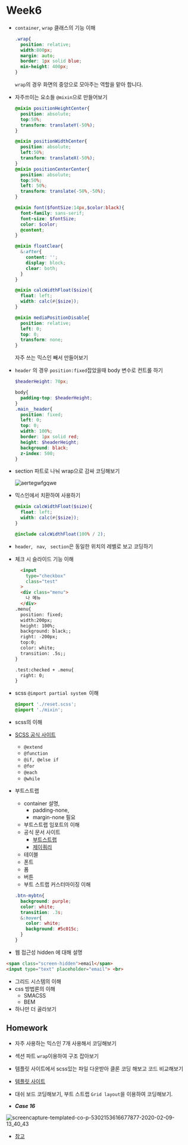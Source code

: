 # Week6

+ `container`, `wrap` 클래스의 기능 이해

  ```css
  .wrap{
    position: relative;
    width:800px;
    margin: auto;
    border: 1px solid blue;
    min-height: 400px;
  }
  ```

  `wrap`의 경우 화면의 중앙으로 모아주는 역할을 맡아 합니다.

+ 자주쓰이는 요소들 `@mixin`으로 만들어보기

  ```scss
  @mixin positionHeightCenter{
    position: absolute;
    top:50%;
    transform: translateY(-50%);
  }
  
  @mixin positionWidthCenter{
    position: absolute;
    left:50%;
    transform: translateX(-50%);
  }
  @mixin positionCenterCenter{
    position: absolute;
    top:50%;
    left: 50%;
    transform: translate(-50%,-50%);
  }
  
  @mixin font($fontSize:14px,$color:black){
    font-family: sans-serif;
    font-size: $fontSize;
    color: $color;
    @content;
  }
  
  @mixin floatClear{
    &:after{
      content: '';
      display: block;
      clear: both;
    }
  }
  
  @mixin calcWidthFloat($size){
    float: left;
    width: calc(#{$size});
  }
  
  @mixin mediaPositionDisable{
    position: relative;
    left: 0;
    top: 0;
    transform: none;
  }
  ```

  자주 쓰는 믹스인 빼서 만들어보기

+ `header` 의 경우 `position:fixed`잡았을때 body 변수로 컨트롤 하기

  ```scss
  $headerHeight: 70px;
  
  body{
    padding-top: $headerHeight;
  }
  .main__header{
    position: fixed;
    left: 0;
    top: 0;
    width: 100%;
    border: 1px solid red;
    height: $headerHeight;
    background: black;
    z-index: 500;
  }
  ```

  

+ section 파트로 나눠 wrap으로 감싸 코딩해보기

  ![aertegwfgqwe](https://user-images.githubusercontent.com/33567964/74079125-620f7d00-4a76-11ea-90f8-4be2df09fd36.png)



+ 믹스인에서 치환하여 사용하기

  ```scss
  @mixin calcWidthFloat($size){
    float: left;
    width: calc(#{$size});
  }
  
  @include calcWidthFloat(100% / 2);
  ```

+ `header`, ` nav`, ` section`은 동일한 위치의 레벨로 보고 코딩하기

+ 체크 시 슬라이드 기능 이해

  ```html
    <input 
      type="checkbox"
      class="test"
    >
    <div class="menu">
      나 메뉴
    </div>
  .menu{
    position: fixed;
    width:200px;
    height: 100%;
    background: black;;
    right: -200px;
    top:0;
    color: white;
    transition: .5s;;
  }
  
  .test:checked + .menu{
    right: 0;
  }
  ```

+ scss `@import partial system `이해

  ```scss
  @import './reset.scss';
  @import './mixin';
  ```

+ scss의 이해

+ [SCSS 공식 사이트](https://sass-lang.com/documentation)

  + `@extend`
  + `@function`
  + `@if, @else if`
  + `@for`
  + `@each`
  + `@while`

+ 부트스트랩

  + container 설명, 
    + padding-none,
    + margin-none 필요
  + 부트스트랩 임포트의 이해
  + 공식 문서 사이트
    + [부트스트랩](http://bootstrapk.com/)
    + [제이쿼리](https://jquery.com/)
  + 테이블
  + 폰트
  + 폼
  + 버튼
  + 부트 스트랩 커스터마이징 이해

  ```scss
  .btn-mybtn{
    background: purple;
    color: white;
    transition: .3s;
    &:hover{
      color: white;
      background: #5c015c;
    }
  }
  ```

  

+ 웹 접근성 hidden 에 대해 설명

```html
<span class="screen-hidden">email</span>
<input type="text" placeholder="email"> <br> 
```

+ 그리드 시스템의 이해
+ css 방법론의 이해
  + SMACSS
  + BEM
+ 하나만 더 골라보기



## Homework

+ 자주 사용하는 믹스인 7개 사용해서 코딩해보기
+ 섹션 파트 `wrap`이용하여 구조 잡아보기
+ 템플릿 사이트에서 scss있는 파일 다운받아 클론 코딩 해보고 코드 비교해보기
+ [템플릿 사이트](https://templated.co/)
+ 대쉬 보드 코딩해보기, 부트 스트랩 `Grid layout`을 이용하여 코딩해보기.

+ ***Case 16***

![screencapture-templated-co-p-5302153616677877-2020-02-09-13_40_43](https://user-images.githubusercontent.com/33567964/74096386-cb0ff700-4b41-11ea-9530-9c20568a0216.png)



+ [참고](https://templated.co/p/5302153616677877)